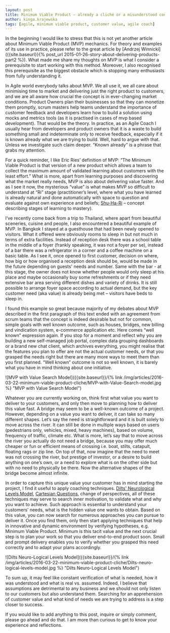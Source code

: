 ```yaml
---
layout: post
title: Minimum Viable Product – already a cliché or a misunderstood concept?
author: kinga.krajewska
tags: [agile, minimum viable product, customer value, agile coach]
---
```


In the beginning I would like to stress that this is not yet another article about Minimum Viable Product (MVP)
mechanics. For theory and examples of its use in practice, please refer to the great article by [Andrzej Winnicki]({{site.baseurl}}{% post_url  2015-01-26-story-about-delivering-products-part2 %}). What made me share my thoughts on MVP is what
I consider a prerequisite to start working with this method. Moreover, I also recognised this prerequisite as the
biggest obstacle which is stopping many enthusiasts from fully understanding it.

In Agile world everybody talks about MVP. We all use it, we all care about minimising time to market and delivering just
the right product to customers, and we are all aware how crucial the concept is in ever-changing market conditions.
Product Owners plan their businesses so that they can monetize them promptly, scrum masters help teams understand the
importance of customer feedback and developers learn how to build a solution using mocks and metrics tools (as it is practised in cases of mvp based development). That would
be the theory. In practice, as an Agile Coach I usually hear from developers and product owners that it is a waste to
build something small and indeterminate only to receive feedback, especially if it is known already what we are trying to
build. Well, hard to argue with that. Unless we investigate such claim deeper. “Known already” is a phrase that grabs my
attention.

For a quick reminder, I like Eric Ries’ definition of MVP: “The Minimum Viable Product is that version of a new product
which allows a team to collect the maximum amount of validated learning about customers with the least effort.” What is
more, apart from learning purposes and discovering what the market really needs, MVP is also about delivering value
faster. And as I see it now, the mysterious “value” is what makes MVP so difficult to understand at “Ri” stage
(practitioner’s level, where what you have learned is already natural and done automatically with space to question and
evaluate against own experience and beliefs; [Shu-Ha-Ri](http://alistair.cockburn.us/Shu+Ha+Ri) – concept describing
stages of learning to mastery).

I’ve recently come back from a trip to Thailand, where apart from beautiful sceneries, cuisine and people, I also
encountered a beautiful example of MVP. In Bangkok I stayed at a guesthouse that had been newly opened to visitors.
What it offered were obviously rooms to sleep in but not much in terms of extra facilities. Instead of reception desk there
was a school table in the middle of a foyer (frankly speaking, it was not a foyer per se), instead of a bar there was a
refrigerator in a corner and a coffee machine on a basic table. As I see it, once opened to first customer, decision on
where, how big or how organised a reception desk should be, would be made in the future depending on guests' needs and
number. Same with the bar - at this stage, the owner does not know whether people would only sleep at his place and maybe
occasionally buy some refreshments or if they need extensive bar area serving different dishes and variety of drinks. It
is still possible to arrange foyer space according to actual demand, but the key customer need (aka value) is already
being met – visitors have beds to sleep in.

I found this example so great because majority of my debates about MVP described in the first paragraph of this text
ended with an agreement from scrum teams that the concept is indeed desirable but not for common, simple goals with well
known outcome, such as houses, bridges, new billing and vindication system, e-commerce application etc.  Here comes
“well known” expression again. If you stop for a moment and reflect why you are building a new self-managed job portal,
complex data grouping dashboards or a brand new chat client, which archives everything, you might realise that the
features you plan to offer are not the actual customer needs, or that you grasped the needs right but there are many
more ways to meet them than you first planned. “Well known” outcome is not so well known, it is barely what you have in
mind thinking about one initiative.

![MVP with Value Search Model]({{site.baseurl}}/{% link /img/articles/2016-03-22-minimum-viable-product-cliche/MVP-with-Value-Search-model.jpg %} "MVP with Value Search Model")

Whatever you are currently working on, think first what value you want to deliver to your customers, and only then move
to planning how to deliver this value fast. A bridge may seem to be a well-known outcome of a project. However,
depending on a value you want to deliver, it can take so many different shapes. Let’s say the need is straightforward
and it is built solely to move across the river.  It can still be done in multiple ways based on users (pedestrians
only, vehicles, mixed, heavy machines), based on volume, frequency of traffic, climate etc. What is more, let’s say that
to move across the river you actually do not need a bridge, because you may offer much cheaper or fun or efficient means
of crossing i.e. boat, stilts, catapult, floating rags or zip line. On top of that, now imagine that the need to meet
was not crossing the river, but prestige of investor, or a desire to build anything on one’s own, or a need to explore
what is on the other side but with no need to physically be there. Now the alternative shapes of the bridge become
almost infinite.

In order to capture this unique value your customer has in mind starting the project, I find it useful to apply coaching
techniques. [Dilts' Neurological Levels Model](http://www.skillsyouneed.com/lead/logical-levels.html), [Cartesian Questions](http://communicatingexcellence.com/cartesian-questions/), change of perspectives, all of these techniques may
serve to search inner motivation, to validate what and why you want to achieve. Such approach is essential to understand
your customers’ needs, what is the hidden value one wants to obtain. Based on this value, you can now search for numerous
approaches you can pursue to deliver it. Once you find them, only then start applying techniques that help in
innovative and dynamic environment by verifying hypotheses, e.g. Minimum Viable Product. Minimum is this tacit value and
the next crucial step is to plan your work so that you deliver end-to-end product soon. Small and prompt delivery enables
you to verify whether you grasped this need correctly and to adapt your plans accordingly.

![Dilts Neuro-Logical Levels Model]({{site.baseurl}}/{% link /img/articles/2016-03-22-minimum-viable-product-cliche/Dilts-neuro-logical-levels-model.jpg %} "Dilts Neuro-Logical Levels Model")

To sum up, it may feel like constant verification of what is needed, how it was understood and what is real vs. assumed.
Indeed, I believe that assumptions are detrimental to any business and we should not only listen to our customers but
also understand them. Searching for an apprehension of customer value and what kind of needs we are trying to address is
a step closer to success.

If you would like to add anything to this post, inquire or simply comment, please go ahead and do that. I am more than
curious to get to know your experience and reflections.

